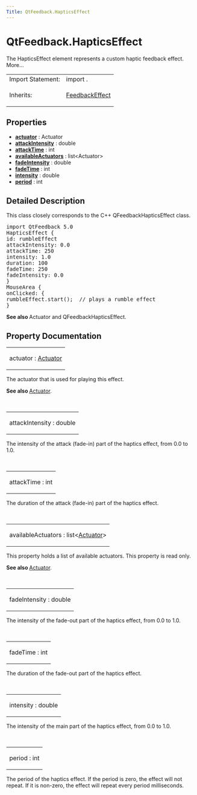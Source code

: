 ```yaml
---
Title: QtFeedback.HapticsEffect
---
```


# QtFeedback.HapticsEffect

<span class="subtitle"></span>
<!-- $$$HapticsEffect-brief -->
<p>The HapticsEffect element represents a custom haptic feedback effect. More...</p>
<!-- @@@HapticsEffect -->
<table class="alignedsummary">
<tr><td class="memItemLeft rightAlign topAlign"> Import Statement:</td><td class="memItemRight bottomAlign"> import  .</td></tr><tr><td class="memItemLeft rightAlign topAlign"> Inherits:</td><td class="memItemRight bottomAlign"> <p><a href="https://developer.ubuntu.comapps/qml/sdk-15.04.3/QtFeedback.FeedbackEffect.md">FeedbackEffect</a></p>
</td></tr></table><ul>
</ul>
<h2 id="properties">Properties</h2>
<ul>
<li class="fn"><b><b><a href="https://developer.ubuntu.comapps/qml/sdk-15.04.3/QtFeedback.hapticseffect.md#actuator-prop">actuator</a></b></b> : Actuator</li>
<li class="fn"><b><b><a href="https://developer.ubuntu.comapps/qml/sdk-15.04.3/QtFeedback.hapticseffect.md#attackIntensity-prop">attackIntensity</a></b></b> : double</li>
<li class="fn"><b><b><a href="https://developer.ubuntu.comapps/qml/sdk-15.04.3/QtFeedback.hapticseffect.md#attackTime-prop">attackTime</a></b></b> : int</li>
<li class="fn"><b><b><a href="https://developer.ubuntu.comapps/qml/sdk-15.04.3/QtFeedback.hapticseffect.md#availableActuators-prop">availableActuators</a></b></b> : list&lt;Actuator&gt;</li>
<li class="fn"><b><b><a href="https://developer.ubuntu.comapps/qml/sdk-15.04.3/QtFeedback.hapticseffect.md#fadeIntensity-prop">fadeIntensity</a></b></b> : double</li>
<li class="fn"><b><b><a href="https://developer.ubuntu.comapps/qml/sdk-15.04.3/QtFeedback.hapticseffect.md#fadeTime-prop">fadeTime</a></b></b> : int</li>
<li class="fn"><b><b><a href="https://developer.ubuntu.comapps/qml/sdk-15.04.3/QtFeedback.hapticseffect.md#intensity-prop">intensity</a></b></b> : double</li>
<li class="fn"><b><b><a href="https://developer.ubuntu.comapps/qml/sdk-15.04.3/QtFeedback.hapticseffect.md#period-prop">period</a></b></b> : int</li>
</ul>
<!-- $$$HapticsEffect-description -->
<h2 id="details">Detailed Description</h2>
</p>
<p>This class closely corresponds to the C++ QFeedbackHapticsEffect class.</p>
<pre class="qml">import QtFeedback 5.0
HapticsEffect {
id: rumbleEffect
attackIntensity: 0.0
attackTime: 250
intensity: 1.0
duration: 100
fadeTime: 250
fadeIntensity: 0.0
}
MouseArea {
onClicked: {
rumbleEffect.start();  // plays a rumble effect
}</pre>
<p><b>See also </b>Actuator and QFeedbackHapticsEffect.</p>
<!-- @@@HapticsEffect -->
<h2>Property Documentation</h2>
<!-- $$$actuator -->
<table class="qmlname"><tr valign="top" id="actuator-prop"><td class="tblQmlPropNode"><p><span class="name">actuator</span> : <span class="type"><a href="https://developer.ubuntu.comapps/qml/sdk-15.04.3/QtFeedback.actuator.md">Actuator</a></span></p></td></tr></table><p>The actuator that is used for playing this effect.</p>
<p><b>See also </b><a href="https://developer.ubuntu.comapps/qml/sdk-15.04.3/QtFeedback.actuator.md">Actuator</a>.</p>
<!-- @@@actuator -->
<br/>
<!-- $$$attackIntensity -->
<table class="qmlname"><tr valign="top" id="attackIntensity-prop"><td class="tblQmlPropNode"><p><span class="name">attackIntensity</span> : <span class="type">double</span></p></td></tr></table><p>The intensity of the attack (fade-in) part of the haptics effect, from 0.0 to 1.0&#x2e;</p>
<!-- @@@attackIntensity -->
<br/>
<!-- $$$attackTime -->
<table class="qmlname"><tr valign="top" id="attackTime-prop"><td class="tblQmlPropNode"><p><span class="name">attackTime</span> : <span class="type">int</span></p></td></tr></table><p>The duration of the attack (fade-in) part of the haptics effect.</p>
<!-- @@@attackTime -->
<br/>
<!-- $$$availableActuators -->
<table class="qmlname"><tr valign="top" id="availableActuators-prop"><td class="tblQmlPropNode"><p><span class="name">availableActuators</span> : <span class="type">list</span>&lt;<span class="type"><a href="https://developer.ubuntu.comapps/qml/sdk-15.04.3/QtFeedback.actuator.md">Actuator</a></span>&gt;</p></td></tr></table><p>This property holds a list of available actuators. This property is read only.</p>
<p><b>See also </b><a href="https://developer.ubuntu.comapps/qml/sdk-15.04.3/QtFeedback.actuator.md">Actuator</a>.</p>
<!-- @@@availableActuators -->
<br/>
<!-- $$$fadeIntensity -->
<table class="qmlname"><tr valign="top" id="fadeIntensity-prop"><td class="tblQmlPropNode"><p><span class="name">fadeIntensity</span> : <span class="type">double</span></p></td></tr></table><p>The intensity of the fade-out part of the haptics effect, from 0.0 to 1.0&#x2e;</p>
<!-- @@@fadeIntensity -->
<br/>
<!-- $$$fadeTime -->
<table class="qmlname"><tr valign="top" id="fadeTime-prop"><td class="tblQmlPropNode"><p><span class="name">fadeTime</span> : <span class="type">int</span></p></td></tr></table><p>The duration of the fade-out part of the haptics effect.</p>
<!-- @@@fadeTime -->
<br/>
<!-- $$$intensity -->
<table class="qmlname"><tr valign="top" id="intensity-prop"><td class="tblQmlPropNode"><p><span class="name">intensity</span> : <span class="type">double</span></p></td></tr></table><p>The intensity of the main part of the haptics effect, from 0.0 to 1.0&#x2e;</p>
<!-- @@@intensity -->
<br/>
<!-- $$$period -->
<table class="qmlname"><tr valign="top" id="period-prop"><td class="tblQmlPropNode"><p><span class="name">period</span> : <span class="type">int</span></p></td></tr></table><p>The period of the haptics effect. If the period is zero, the effect will not repeat. If it is non-zero, the effect will repeat every period milliseconds.</p>
<!-- @@@period -->
